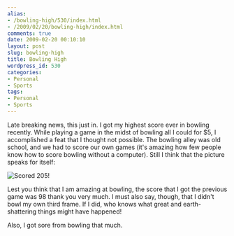 ```yaml
---
alias:
- /bowling-high/530/index.html
- /2009/02/20/bowling-high/index.html
comments: true
date: 2009-02-20 00:10:10
layout: post
slug: bowling-high
title: Bowling High
wordpress_id: 530
categories:
- Personal
- Sports
tags:
- Personal
- Sports
---
```


Late breaking news, this just in.  I got my highest score ever in bowling recently.  While playing a game in the midst of bowling all I could for $5, I accomplished a feat that I thought not possible.  The bowling alley was old school, and we had to score our own games (it's amazing how few people know how to score bowling without a computer).  Still I think that the picture speaks for itself:

![Scored 205!](http://farm4.static.flickr.com/3253/3288294781_3f6118082e.jpg)

Lest you think that I am amazing at bowling, the score that I got the previous game was 98 thank you very much.  I must also say, though, that I didn't bowl my own third frame.  If I did, who knows what great and earth-shattering things might have happened!  

Also, I got sore from bowling that much.
